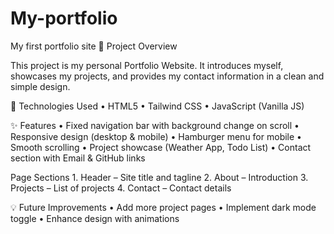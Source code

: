 # My-portfolio

My first portfolio site
📌 Project Overview

This project is my personal Portfolio Website.
It introduces myself, showcases my projects, and provides my contact information in a clean and simple design.

🚀 Technologies Used
• HTML5
• Tailwind CSS
• JavaScript (Vanilla JS)

✨ Features
• Fixed navigation bar with background change on scroll
• Responsive design (desktop & mobile)
• Hamburger menu for mobile
• Smooth scrolling
• Project showcase (Weather App, Todo List)
• Contact section with Email & GitHub links

Page Sections 1. Header – Site title and tagline 2. About – Introduction 3. Projects – List of projects 4. Contact – Contact details

💡 Future Improvements
• Add more project pages
• Implement dark mode toggle
• Enhance design with animations
